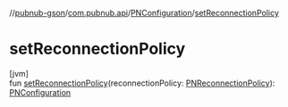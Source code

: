 //[pubnub-gson](../../../index.md)/[com.pubnub.api](../index.md)/[PNConfiguration](index.md)/[setReconnectionPolicy](set-reconnection-policy.md)

# setReconnectionPolicy

[jvm]\
fun [setReconnectionPolicy](set-reconnection-policy.md)(reconnectionPolicy: [PNReconnectionPolicy](../../../../pubnub-core/pubnub-core-api/pubnub-core-api/com.pubnub.api.enums/-p-n-reconnection-policy/index.md)): [PNConfiguration](index.md)
